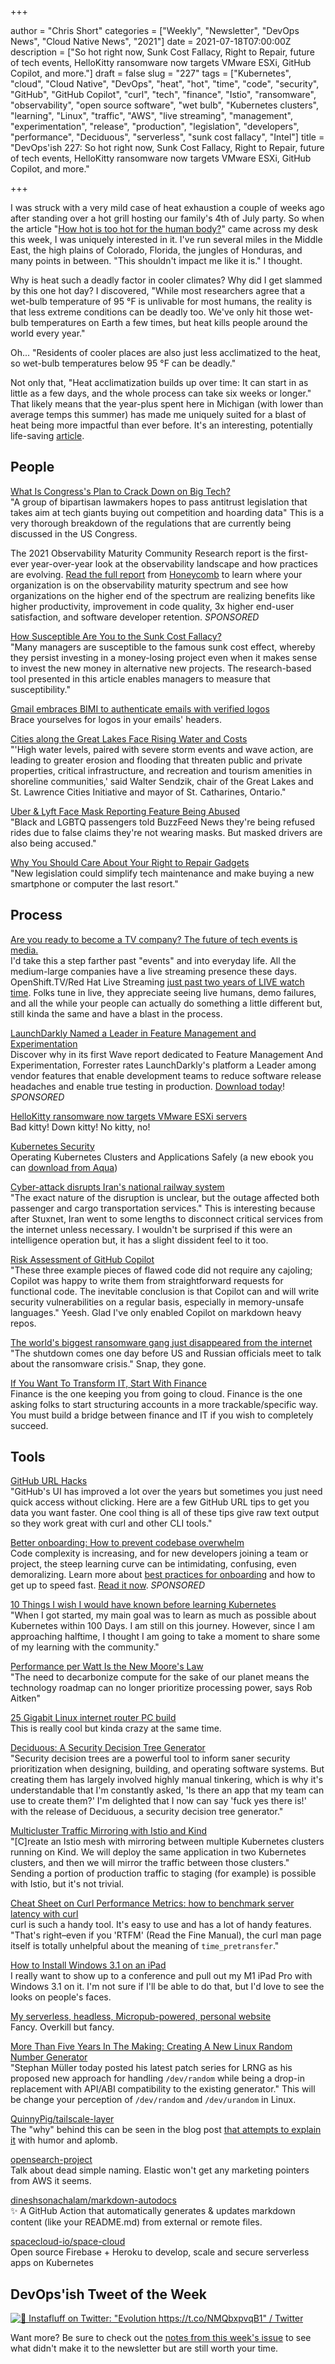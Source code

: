 +++

author = "Chris Short"
categories = ["Weekly", "Newsletter", "DevOps News", "Cloud Native News", "2021"]
date = 2021-07-18T07:00:00Z
description = ["So hot right now, Sunk Cost Fallacy, Right to Repair, future of tech events, HelloKitty ransomware now targets VMware ESXi, GitHub Copilot, and more."]
draft = false
slug = "227"
tags = ["Kubernetes", "cloud", "Cloud Native", "DevOps", "heat", "hot", "time", "code", "security", "GitHub", "GitHub Copilot", "curl", "tech", "finance", "Istio", "ransomware", "observability", "open source software", "wet bulb", "Kubernetes clusters", "learning", "Linux", "traffic", "AWS", "live streaming", "management", "experimentation", "release", "production", "legislation", "developers", "performance", "Deciduous", "serverless", "sunk cost fallacy", "Intel"]
title = "DevOps'ish 227: So hot right now, Sunk Cost Fallacy, Right to Repair, future of tech events, HelloKitty ransomware now targets VMware ESXi, GitHub Copilot, and more."

+++

I was struck with a very mild case of heat exhaustion a couple of weeks ago after standing over a hot grill hosting our family's 4th of July party. So when the article "[How hot is too hot for the human body?](https://www.technologyreview.com/2021/07/10/1028172/climate-change-human-body-extreme-heat-survival/)" came across my desk this week, I was uniquely interested in it. I've run several miles in the Middle East, the high plains of Colorado, Florida, the jungles of Honduras, and many points in between. "This shouldn't impact me like it is." I thought.

Why is heat such a deadly factor in cooler climates? Why did I get slammed by this one hot day? I discovered, "While most researchers agree that a wet-bulb temperature of 95 °F is unlivable for most humans, the reality is that less extreme conditions can be deadly too. We've only hit those wet-bulb temperatures on Earth a few times, but heat kills people around the world every year."

Oh... "Residents of cooler places are also just less acclimatized to the heat, so wet-bulb temperatures below 95 °F can be deadly."

Not only that, "Heat acclimatization builds up over time: It can start in as little as a few days, and the whole process can take six weeks or longer." That likely means that the year-plus spent here in Michigan (with lower than average temps this summer) has made me uniquely suited for a blast of heat being more impactful than ever before.
It's an interesting, potentially life-saving [article](https://www.technologyreview.com/2021/07/10/1028172/climate-change-human-body-extreme-heat-survival/).

## People

[What Is Congress's Plan to Crack Down on Big Tech?](https://themarkup.org/ask-the-markup/2021/07/13/what-is-congresss-plan-to-crack-down-on-big-tech)  
"A group of bipartisan lawmakers hopes to pass antitrust legislation that takes aim at tech giants buying out competition and hoarding data" This is a very thorough breakdown of the regulations that are currently being discussed in the US Congress.

The 2021 Observability Maturity Community Research report is the first-ever year-over-year look at the observability landscape and how practices are evolving. [Read the full report](https://www.honeycomb.io/observability-maturity-community-findings-2021-devopsish/?&utm_source=devopsish&utm_medium=newsletter&utm_campaign=ad&utm_content=devopsish&utm_adgroup=) from [Honeycomb](https://ui.honeycomb.io/signup/?&utm_source=devopsish&utm_medium=newsletter&utm_campaign=ad&utm_content=product-signup) to learn where your organization is on the observability maturity spectrum and see how organizations on the higher end of the spectrum are realizing benefits like higher productivity, improvement in code quality, 3x higher end-user satisfaction, and software developer retention. *SPONSORED*

[How Susceptible Are You to the Sunk Cost Fallacy?](https://hbr.org/2021/07/how-susceptible-are-you-to-the-sunk-cost-fallacy)  
"Many managers are susceptible to the famous sunk cost effect, whereby they persist investing in a money-losing project even when it makes sense to invest the new money in alternative new projects. The research-based tool presented in this article enables managers to measure that susceptibility."

[Gmail embraces BIMI to authenticate emails with verified logos](https://venturebeat.com/2021/07/12/gmail-embraces-bimi-to-authenticate-emails-with-verified-logos/)  
Brace yourselves for logos in your emails' headers.

[Cities along the Great Lakes Face Rising Water and Costs](https://www.scientificamerican.com/article/cities-along-the-great-lakes-face-rising-water-and-costs/)  
"'High water levels, paired with severe storm events and wave action, are leading to greater erosion and flooding that threaten public and private properties, critical infrastructure, and recreation and tourism amenities in shoreline communities,' said Walter Sendzik, chair of the Great Lakes and St. Lawrence Cities Initiative and mayor of St. Catharines, Ontario."

[Uber & Lyft Face Mask Reporting Feature Being Abused](https://www.buzzfeednews.com/article/juliareinstein/uber-lyft-face-masks-false-abuse?scrolla=5eb6d68b7fedc32c19ef33b4)  
"Black and LGBTQ passengers told BuzzFeed News they're being refused rides due to false claims they're not wearing masks. But masked drivers are also being accused."

[Why You Should Care About Your Right to Repair Gadgets](https://www.nytimes.com/2021/07/14/technology/personaltech/right-to-repair-iphones-android.html)  
"New legislation could simplify tech maintenance and make buying a new smartphone or computer the last resort."

## Process

[Are you ready to become a TV company? The future of tech events is media.](https://redmonk.com/jgovernor/2021/06/29/are-you-ready-to-become-a-tv-company-the-future-of-tech-events-is-media/)  
I'd take this a step farther past "events" and into everyday life. All the medium-large companies have a live streaming presence these days. OpenShift.TV/Red Hat Live Streaming [just past two years of LIVE watch time](https://twitter.com/ChrisShort/status/1416099125846810626). Folks tune in live, they appreciate seeing live humans, demo failures, and all the while your people can actually do something a little different but, still kinda the same and have a blast in the process.

[LaunchDarkly Named a Leader in Feature Management and Experimentation](https://learn.launchdarkly.com/forrester-wave/?utm_source=devopsish&utm_medium=news_pod&utm_campaign=21q2-newsletter&utm_content=ebook_forrester_newwave)  
Discover why in its first Wave report dedicated to Feature Management And Experimentation, Forrester rates LaunchDarkly's platform a Leader among vendor features that enable development teams to reduce software release headaches and enable true testing in production. [Download today](https://learn.launchdarkly.com/forrester-wave/?utm_source=devopsish&utm_medium=news_pod&utm_campaign=21q2-newsletter&utm_content=ebook_forrester_newwave)! *SPONSORED*

[HelloKitty ransomware now targets VMware ESXi servers](https://securityaffairs.co/wordpress/120158/cyber-crime/hellokitty-ransomware-linux-variant.html)  
Bad kitty! Down kitty! No kitty, no!

[Kubernetes Security](https://kubernetes-security.info/)  
Operating Kubernetes Clusters and Applications Safely (a new ebook you can [download from Aqua](https://info.aquasec.com/kubernetes-security))

[Cyber-attack disrupts Iran's national railway system](https://therecord.media/cyber-attack-disrupts-irans-national-railway-system/)  
"The exact nature of the disruption is unclear, but the outage affected both passenger and cargo transportation services." This is interesting because after Stuxnet, Iran went to some lengths to disconnect critical services from the internet unless necessary. I wouldn't be surprised if this were an intelligence operation but, it has a slight dissident feel to it too.

[Risk Assessment of GitHub Copilot](https://gist.github.com/0xabad1dea/be18e11beb2e12433d93475d72016902)  
"These three example pieces of flawed code did not require any cajoling; Copilot was happy to write them from straightforward requests for functional code. The inevitable conclusion is that Copilot can and will write security vulnerabilities on a regular basis, especially in memory-unsafe languages." Yeesh. Glad I've only enabled Copilot on markdown heavy repos.

[The world's biggest ransomware gang just disappeared from the internet](https://www.technologyreview.com/2021/07/13/1028431/worlds-biggest-ransomware-gang-disappeared-us-russia/)  
"The shutdown comes one day before US and Russian officials meet to talk about the ransomware crisis." Snap, they gone.

[If You Want To Transform IT, Start With Finance](https://zwischenzugs.com/2021/07/12/if-you-want-to-transform-it-start-with-finance/)  
Finance is the one keeping you from going to cloud. Finance is the one asking folks to start structuring accounts in a more trackable/specific way. You must build a bridge between finance and IT if you wish to completely succeed.

## Tools

[GitHub URL Hacks](https://www.justingarrison.com/blog/2021-07-11-github-url-hacks/)  
"GitHub's UI has improved a lot over the years but sometimes you just need quick access without clicking. Here are a few GitHub URL tips to get you data you want faster. One cool thing is all of these tips give raw text output so they work great with curl and other CLI tools."

[Better onboarding: How to prevent codebase overwhelm](https://about.sourcegraph.com/blog/better-onboarding-how-to-prevent-codebase-overwhelm/?utm_source=devopsish&utm_medium=text&utm_campaign=blog-better-onboarding&utm_content=blog-text)  
Code complexity is increasing, and for new developers joining a team or project, the steep learning curve can be intimidating, confusing, even demoralizing. Learn more about [best practices for onboarding](https://about.sourcegraph.com/blog/better-onboarding-how-to-prevent-codebase-overwhelm/?utm_source=devopsish&utm_medium=text&utm_campaign=blog-better-onboarding&utm_content=blog-text) and how to get up to speed fast. [Read it now](https://about.sourcegraph.com/blog/better-onboarding-how-to-prevent-codebase-overwhelm/?utm_source=devopsish&utm_medium=text&utm_campaign=blog-better-onboarding&utm_content=blog-text). *SPONSORED*

[10 Things I wish I would have known before learning Kubernetes](https://anaisurl.com/10-things-i-wish-i-would-have-known-before-learning-kubernetes/)  
"When I got started, my main goal was to learn as much as possible about Kubernetes within 100 Days. I am still on this journey. However, since I am approaching halftime, I thought I am going to take a moment to share some of my learning with the community."

[Performance per Watt Is the New Moore's Law](https://www.arm.com/blogs/blueprint/performance-per-watt)  
"The need to decarbonize compute for the sake of our planet means the technology roadmap can no longer prioritize processing power, says Rob Aitken"

[25 Gigabit Linux internet router PC build](https://michael.stapelberg.ch/posts/2021-07-10-linux-25gbit-internet-router-pc-build/)  
This is really cool but kinda crazy at the same time.

[Deciduous: A Security Decision Tree Generator](https://swagitda.com/blog/posts/deciduous-attack-tree-app/)  
"Security decision trees are a powerful tool to inform saner security prioritization when designing, building, and operating software systems. But creating them has largely involved highly manual tinkering, which is why it's understandable that I'm constantly asked, 'Is there an app that my team can use to create them?' I'm delighted that I now can say 'fuck yes there is!' with the release of Deciduous, a security decision tree generator."

[Multicluster Traffic Mirroring with Istio and Kind](https://piotrminkowski.com/2021/07/12/multicluster-traffic-mirroring-with-istio-and-kind/)  
"[C]reate an Istio mesh with mirroring between multiple Kubernetes clusters running on Kind. We will deploy the same application in two Kubernetes clusters, and then we will mirror the traffic between those clusters." Sending a portion of production traffic to staging (for example) is possible with Istio, but it's not trivial.

[Cheat Sheet on Curl Performance Metrics: how to benchmark server latency with curl](https://speedtestdemon.com/a-guide-to-curls-performance-metrics-how-to-analyze-a-speed-test-result/)  
curl is such a handy tool. It's easy to use and has a lot of handy features. "That's right–even if you 'RTFM' (Read the Fine Manual), the curl man page itself is totally unhelpful about the meaning of `time_pretransfer`."

[How to Install Windows 3.1 on an iPad](https://www.howtogeek.com/739100/how-to-install-windows-31-on-an-ipad/)  
I really want to show up to a conference and pull out my M1 iPad Pro with Windows 3.1 on it. I'm not sure if I'll be able to do that, but I'd love to see the looks on people's faces.

[My serverless, headless, Micropub-powered, personal website](https://barryfrost.com/2021/07/vibrancy)  
Fancy. Overkill but fancy.

[More Than Five Years In The Making: Creating A New Linux Random Number Generator](https://www.phoronix.com/scan.php?page=news_item&px=LRNG-Random-2021-v41)  
"Stephan Müller today posted his latest patch series for LRNG as his proposed new approach for handling `/dev/random` while being a drop-in replacement with API/ABI compatibility to the existing generator." This will be change your perception of `/dev/random` and `/dev/urandom` in Linux.

[QuinnyPig/tailscale-layer](https://github.com/QuinnyPig/tailscale-layer)  
The "why" behind this can be seen in the blog post [that attempts to explain it](https://www.lastweekinaws.com/blog/corey-writes-open-source-code-for-lambda-and-tailscale/) with humor and aplomb.

[opensearch-project](https://github.com/opensearch-project)  
Talk about dead simple naming. Elastic won't get any marketing pointers from AWS it seems.

[dineshsonachalam/markdown-autodocs](https://github.com/dineshsonachalam/markdown-autodocs)  
✨ A GitHub Action that automatically generates & updates markdown content (like your README.md) from external or remote files.

[spacecloud-io/space-cloud](https://github.com/spacecloud-io/space-cloud)  
Open source Firebase + Heroku to develop, scale and secure serverless apps on Kubernetes

## DevOps'ish Tweet of the Week

[![🐹 Instafluff on Twitter: "Evolution https://t.co/NMQbxpvqB1" / Twitter](/images/227-devopsish-tweet-of-the-week.png)](https://twitter.com/instaflufftv/status/1414674634440540160)

Want more? Be sure to check out the [notes from this week's issue](https://devopsish.com/227/notes/) to see what didn't make it to the newsletter but are still worth your time.
